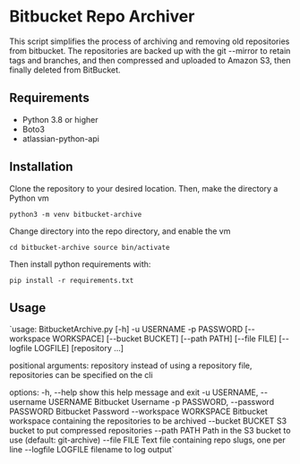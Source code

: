 # Bitbucket Repo Archiver

This script simplifies the process of archiving and removing old repositories from bitbucket. The repositories are backed up with the git --mirror to retain tags and branches, and then compressed and uploaded to Amazon S3, then finally deleted from BitBucket.

## Requirements

- Python 3.8 or higher
- Boto3
- atlassian-python-api

## Installation

Clone the repository to your desired location. Then, make the directory a Python vm

`python3 -m venv bitbucket-archive`

Change directory into the repo directory, and enable the vm

`cd bitbucket-archive
 source bin/activate`

Then install python requirements with:

`pip install -r requirements.txt`

## Usage

`usage: BitbucketArchive.py [-h] -u USERNAME -p PASSWORD [--workspace WORKSPACE] [--bucket BUCKET] [--path PATH] [--file FILE] [--logfile LOGFILE] [repository ...]

positional arguments:
  repository            instead of using a repository file, repositories can be specified on the cli

options:
  -h, --help            show this help message and exit
  -u USERNAME, --username USERNAME
                        Bitbucket Username
  -p PASSWORD, --password PASSWORD
                        Bitbucket Password
  --workspace WORKSPACE
                        Bitbucket workspace containing the repositories to be archived
  --bucket BUCKET       S3 bucket to put compressed repositories
  --path PATH           Path in the S3 bucket to use (default: git-archive)
  --file FILE           Text file containing repo slugs, one per line
  --logfile LOGFILE     filename to log output`